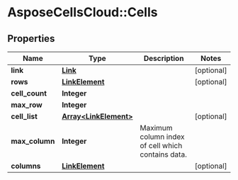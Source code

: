 # AsposeCellsCloud::Cells

## Properties
Name | Type | Description | Notes
------------ | ------------- | ------------- | -------------
**link** | [**Link**](Link.md) |  | [optional] 
**rows** | [**LinkElement**](LinkElement.md) |  | [optional] 
**cell_count** | **Integer** |  | 
**max_row** | **Integer** |  | 
**cell_list** | [**Array&lt;LinkElement&gt;**](LinkElement.md) |  | [optional] 
**max_column** | **Integer** | Maximum column index of cell which contains data.              | 
**columns** | [**LinkElement**](LinkElement.md) |  | [optional] 


